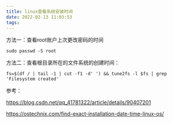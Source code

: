 ```yaml
---
title: linux查看系统安装时间
date: 2022-02-13 11:03:53
tags:
---
```


方法一：查看root账户上次更改密码的时间

```shell
sudo passwd -S root
```

方法二：查看根目录所在的文件系统的创建时间：

```shell
fs=$(df / | tail -1 | cut -f1 -d' ') && tune2fs -l $fs | grep 'Filesystem created'
```

参考：

<https://blog.csdn.net/qq_41781322/article/details/90407201>

<https://ostechnix.com/find-exact-installation-date-time-linux-os/>
